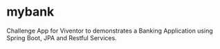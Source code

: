 # mybank
Challenge App for Viventor to demonstrates a Banking Application using Spring Boot, JPA and Restful Services.
